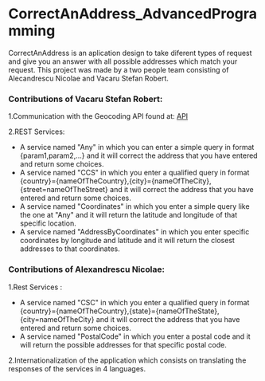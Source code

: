 # CorrectAnAddress_AdvancedProgramming

CorrectAnAddress is an aplication design to  take diferent types of request and give you an answer with all possible addresses which match your request.
This project was made by a two people team consisting of Alecandrescu Nicolae and Vacaru Stefan Robert.

### Contributions of Vacaru Stefan Robert:
 1.Communication with the Geocoding API found at: [API](https://developer.here.com/documentation/geocoding-search-api/api-reference-swagger.html?fbclid=IwAR3AxCgm1-ik0Tm_B_U0A4-kkfjJKDTK-fAMrWrfAqPTRXRfHdGeiC4QP8w)
 
 2.REST Services:
   * A service named "Any" in which you can enter a simple query in format {param1,param2,...} and it will correct the address that you have entered and return  some choices.
   * A service named "CCS" in which you enter a qualified query in format {country}={nameOfTheCountry},{city}={nameOfTheCity},{street=nameOfTheStreet} and it will correct the address that you have entered and return  some choices.
   * A service named "Coordinates" in which you enter a simple query like the one at "Any" and it will return the latitude and longitude of that specific location.
   * A service named "AddressByCoordinates" in which you enter specific coordinates by longitude and latitude and it will return the closest addresses to that coordinates.
   
### Contributions of Alexandrescu Nicolae:
1.Rest Services :
  * A service named "CSC" in which you enter a qualified query in format {country}={nameOfTheCountry},{state}={nameOfTheState},{city=nameOfTheCity} and it will correct the address that you have entered and return  some choices.
  * A service named "PostalCode" in which you enter a postal code and it will return the possible addresses for that specific postal code.  
  
2.Internationalization of the application which consists on translating  the responses of the services in 4 languages.
    
